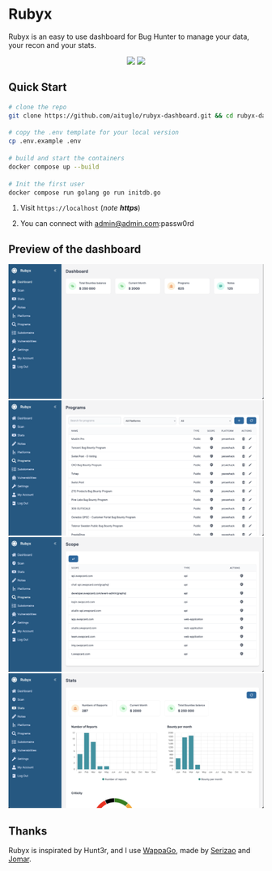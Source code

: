# Rubyx

Rubyx is an easy to use dashboard for Bug Hunter to manage your data, your recon and your stats.

<p align="center">  
    <a href="https://opensource.org/licenses/MIT"><img src="https://img.shields.io/badge/license-MIT-_red.svg"></a>  
    <a href="https://github.com/aituglo/rubyx-dashboard/issues"><img src="https://img.shields.io/badge/contributions-welcome-brightgreen.svg?style=flat"></a>
</p>

## Quick Start

```bash
# clone the repo
git clone https://github.com/aituglo/rubyx-dashboard.git && cd rubyx-dashboard

# copy the .env template for your local version
cp .env.example .env

# build and start the containers
docker compose up --build

# Init the first user
docker compose run golang go run initdb.go
```

1) Visit `https://localhost` (*note **https***)

2) You can connect with admin@admin.com:passw0rd

## Preview of the dashboard

![](docs/img/dashboard.png)
![](docs/img/programs.png)
![](docs/img/scope.png)
![](docs/img/stats.png)

## Thanks

Rubyx is inspirated by Hunt3r, and I use [WappaGo](https://github.com/EasyRecon/wappaGo), made by [Serizao](https://github.com/Serizao) and [Jomar](https://github.com/JoshuaMart).
